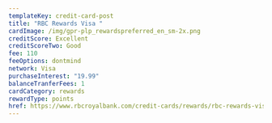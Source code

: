 ```yaml
---
templateKey: credit-card-post
title: "RBC Rewards Visa "
cardImage: /img/gpr-plp_rewardspreferred_en_sm-2x.png
creditScore: Excellent
creditScoreTwo: Good
fee: 110
feeOptions: dontmind
network: Visa
purchaseInterest: "19.99"
balanceTranferFees: 1
cardCategory: rewards
rewardType: points
href: https://www.rbcroyalbank.com/credit-cards/rewards/rbc-rewards-visa-preferred.html
---
```

